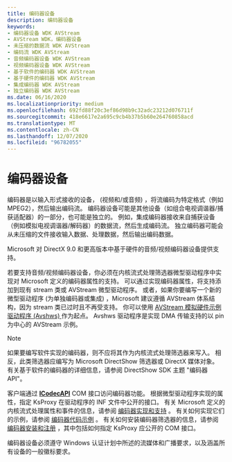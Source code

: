 ```yaml
---
title: 编码器设备
description: 编码器设备
keywords:
- 编码器设备 WDK AVStream
- AVStream WDK，编码器设备
- 未压缩的数据流 WDK AVStream
- 编码流 WDK AVStream
- 音频编码器设备 WDK AVStream
- 视频编码器设备 WDK AVStream
- 基于软件的编码器 WDK AVStream
- 基于硬件的编码器 WDK AVStream
- 集成编码器 WDK AVStream
- 独立编码器 WDK AVStream
ms.date: 06/16/2020
ms.localizationpriority: medium
ms.openlocfilehash: 692fd88f20c3ef86d98b9c32adc23212d076711f
ms.sourcegitcommit: 418e6617e2a695c9cb4b37b5b60e264760858acd
ms.translationtype: MT
ms.contentlocale: zh-CN
ms.lasthandoff: 12/07/2020
ms.locfileid: "96782055"
---
```

# <a name="encoder-devices"></a>编码器设备

编码器是以输入形式接收的设备， (视频和/或音频) ，将流编码为特定格式（例如 MPEG2），然后输出编码流。 编码器设备可能是其他设备（如组合电视调谐器/捕获适配器）的一部分，也可能是独立的。 例如，集成编码器接收来自捕获设备（例如模拟电视调谐器/解码器）的数据流，然后生成编码流。 独立编码器可能会从未压缩的文件接收输入数据、处理数据，然后输出编码数据。

Microsoft 对 DirectX 9.0 和更高版本中基于硬件的音频/视频编码器设备提供支持。

若要支持音频/视频编码器设备，你必须在内核流式处理筛选器微型驱动程序中实现对 Microsoft 定义的编码器属性的支持。 可以通过实现编码器属性，将支持添加到现有 stream 类或 AVStream 微型驱动程序。 或者，如果你要编写一个新的微型驱动程序 (为单独编码器或集成) ，Microsoft 建议遵循 AVStream 体系结构，因为 stream 类已过时且不再受支持。 你可以使用 [AVStream 模拟硬件示例驱动程序 (Avshws) ](/samples/microsoft/windows-driver-samples/avstream-simulated-hardware-sample-driver-avshws/) 作为起点。 Avshws 驱动程序是实现 DMA 传输支持的以 pin 为中心的 AVStream 示例。

> [!NOTE]
> 如果要编写软件实现的编码器，则不应将其作为内核流式处理筛选器来写入。 相反，此类筛选器应编写为 Microsoft DirectShow 筛选器或 DirectX 媒体对象。 有关基于软件的编码器的详细信息，请参阅 DirectShow SDK 主题 "编码器 API"。

客户端通过 [**ICodecAPI**](/previous-versions/ms784893(v=vs.85)) COM 接口访问编码器功能。 根据微型驱动程序实现的属性，指定 KsProxy 在驱动程序的 INF 文件中公开的接口。 有关 Microsoft 定义的内核流式处理属性和事件的信息，请参阅 [编码器实现和支持](encoder-implementation-and-support.md) 。 有关如何实现它们的示例，请参阅 [编码器代码示例](encoder-code-examples.md) 。 有关如何安装编码器筛选器的信息，请参阅 [编码器安装和注册](encoder-installation-and-registration.md) ，其中包括如何指定 KsProxy 应公开的 COM 接口。

编码器设备必须遵守 Windows 认证计划中所述的流媒体和广播要求，以及涵盖所有设备的一般徽标要求。
